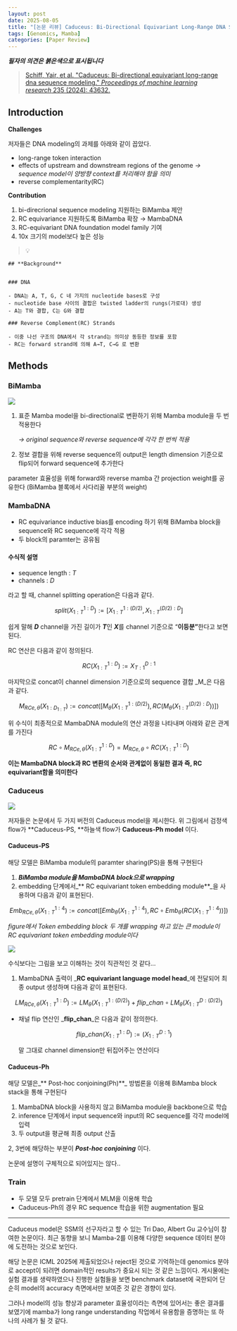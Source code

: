 ```yaml
---
layout: post
date: 2025-08-05
title: "[논문 리뷰] Caduceus: Bi-Directional Equivariant Long-Range DNA Sequence Modeling"
tags: [Genomics, Mamba]
categories: [Paper Review]
---
```


<span class="notion-red">_**필자의 의견은 붉은색으로 표시됩니다**_</span>


> [Schiff, Yair, et al. "Caduceus: Bi-directional equivariant long-range dna sequence modeling." ](https://pmc.ncbi.nlm.nih.gov/articles/PMC12189541/)[_Proceedings of machine learning research_](https://pmc.ncbi.nlm.nih.gov/articles/PMC12189541/)[ 235 (2024): 43632.](https://pmc.ncbi.nlm.nih.gov/articles/PMC12189541/)



## Introduction


**Challenges**


저자들은 DNA modeling의 과제를 아래와 같이 꼽았다.

- long-range token interaction
- effects of upstream and downstream regions of the genome 
_→ sequence model이 양방향 context를 처리해야 함을 의미_
- reverse complementarity(RC)

**Contribution**

1. bi-direcrional sequence modeling 지원하는 BiMamba 제안
1. RC equivariance 지원하도록 BiMamba 확장 → MambaDNA
1. RC-equivariant DNA foundation model family 기여
1. 10x 크기의 model보다 높은 성능

> 💡 


	## **Background**


	### DNA

	- DNA는 A, T, G, C 네 가지의 nucleotide bases로 구성
	- nucleotide base 사이의 결합은 twisted ladder의 rungs(가로대) 생성
	- A는 T와 결합, C는 G와 결합

	### Reverse Complement(RC) Strands

	- 이중 나선 구조의 DNA에서 각 strand는 의미상 동등한 정보를 포함
	- RC는 forward strand에 의해 A→T, C→G 로 변환


## Methods



### BiMamba


![](https://prod-files-secure.s3.us-west-2.amazonaws.com/542b861c-36a8-4051-84e5-8804b6728dba/2c247d59-7815-4980-99f0-8f0d21f445a7/image.png?X-Amz-Algorithm=AWS4-HMAC-SHA256&X-Amz-Content-Sha256=UNSIGNED-PAYLOAD&X-Amz-Credential=ASIAZI2LB466XCGDU6RY%2F20250901%2Fus-west-2%2Fs3%2Faws4_request&X-Amz-Date=20250901T024516Z&X-Amz-Expires=3600&X-Amz-Security-Token=IQoJb3JpZ2luX2VjEKL%2F%2F%2F%2F%2F%2F%2F%2F%2F%2FwEaCXVzLXdlc3QtMiJIMEYCIQC%2F5bxlYIG62ezEKuv%2Bq43wpGGQLSKdiR7mGM6SfOI%2FnQIhANqpcTNQ%2BfC%2F91bv%2BOyx26c0YiZ1cMMmt0Ib9Pncf676KogECPv%2F%2F%2F%2F%2F%2F%2F%2F%2F%2FwEQABoMNjM3NDIzMTgzODA1IgwazbG3P%2FLZgLzfVc0q3AN4ysBDh9v7H4B5EfP%2FtP0aspn2RC8bykrbfhxAMTXuGITSGF1OcFgm%2Fhr2h1G6y89mLd3vRADhydrDPkMYLWYOucNiQAW3khjG%2Fu9GrpVDtPFvfD4RWqglKB2Z18e2S9vhHjeEeND4hKxzjpDLNVnY7Bxeuu0fSiKUG8UNXlZwAM5mTB8Mjxx8AVqVoszzPHd93AX5m7OW8uOhLN%2BkB6zBbx%2FYCpXvgr0Nl7lMU%2Bm2%2BvDlPNDZe%2Bab7Z3kdr4Bd%2BmVom7dFhmhFONm0tilg0olRW3%2BToTo5zzeV5NnUbV9HaUe6d6DDX3Kanj4fY34u8I5eiTgha8GE8Bg6YjCUwBVQSfT4np2m9Df0K8uF1qXQLtJhEvnpZ6sVio%2Bsz%2F7KH5IQn1w%2B0dt9f9wpWqCZiKnmXUHG5527kWd2ZcWiZqSRSQ9wjDCxAr09xXREn4qmZvQtn%2FytOuVHag2GJYMVVWD99inILl%2BH%2FQhJ5RSyAYgRcIG2pTQJHfTWPNyIaVxUGQ6vUczvEd2LYyNHW4hW6hhYEuwuBIf10vUcL%2FIK6zPmBbUKyYzgbVL%2FCi%2FwStAIbOyCwTVisTs8S%2BVYMvvQJzbCMQ4ANskDzdF2o9lW43Ki9Tyye2k6iNMnHDtFjDp8dPFBjqkAbqPCmUBx8pI8pSLWvV3EaS9pN%2FAwFBm1BHF4UkvLjjKwF1XaFHVYojtFH4puJ%2FAIlJyGZXODuYqe1yIAhQtO4fR7%2BC9tav3fG1VmSl41Tps%2F4NKfWzq4hMk%2B4dJGBMEJ5mWOMsNDdfj9xgIUU1Qh%2FMSFLurPwJWUssk1KDRdmHHgctn0LQeCxdgTiccTTYSvdJb7ckCVMTBX%2BQ4bm%2BJuXRqFVRZ&X-Amz-Signature=cac735dbdfdcd6541b2faf0529fb3bc711eca6e2a5d4f38bb166347794b57aaa&X-Amz-SignedHeaders=host&x-amz-checksum-mode=ENABLED&x-id=GetObject)

1. 표준 Mamba model을 bi-directional로 변환하기 위해 Mamba module을 두 번 적용한다

	_→ original sequence와 reverse sequence에 각각 한 번씩 적용_

1. 정보 결합을 위해 reverse sequence의 output은 length dimension 기준으로 flip되어 forward sequence에 추가한다

parameter 효율성을 위해 forward와 reverse mamba 간 projection weight를 공유한다 (BiMamba 블록에서 사다리꼴 부분의 weight)



### MambaDNA

- RC equivariance inductive bias를 encoding 하기 위해 BiMamba block을 sequence와 RC sequence에 각각 적용
- 두 block의 paramter는 공유됨


#### 수식적 설명

- sequence length : _T_
- channels : _D_

라고 할 때,  channel splitting operation은 다음과 같다.


$$
split(X^{1:D}_{1:T}):=[X^{1:(D/2)}_{1:T},X^{(D/2):D}_{1:T}]
$$


<span class="notion-red">쉽게 말해 </span><span class="notion-red">_**D**_</span><span class="notion-red"> channel을 가진 길이가 </span><span class="notion-red">_**T**_</span><span class="notion-red">인 </span><span class="notion-red">_**X**_</span><span class="notion-red">를 channel 기준으로 “</span><span class="notion-red">**이등분”**</span><span class="notion-red">한다고 보면 된다.</span>


RC 연산은 다음과 같이 정의된다.


$$
RC(X^{1:D}_{1:T}):=X^{D:1}_{T:1}
$$


마지막으로 concat이 channel dimension 기준으로의 sequence 결합 _M_은 다음과 같다.


$$
M_{RCe,\theta}(X_{1:D_{1:T}}):=concat([M_{\theta}(X^{1:(D/2)}_{1:T}),RC(M_{\theta}(X^{(D/2):D}_{1:T}))])
$$


위 수식이 최종적으로 MambaDNA module의 연산 과정을 나타내며 아래와 같은 관계를 가진다


$$
RC\circ M_{RCe,\theta}(X^{1:D}_{1:T}) = M_{RCe,\theta} \circ RC(X^{1:D}_{1:T})
$$


**이는 MambaDNA block과 RC 변환의 순서와 관계없이 동일한 결과 즉, RC equivariant함을 의미한다**



### Caduceus


![](https://prod-files-secure.s3.us-west-2.amazonaws.com/542b861c-36a8-4051-84e5-8804b6728dba/f94a60d7-8145-473b-aef9-7c68d3ec604a/image.png?X-Amz-Algorithm=AWS4-HMAC-SHA256&X-Amz-Content-Sha256=UNSIGNED-PAYLOAD&X-Amz-Credential=ASIAZI2LB466XCGDU6RY%2F20250901%2Fus-west-2%2Fs3%2Faws4_request&X-Amz-Date=20250901T024516Z&X-Amz-Expires=3600&X-Amz-Security-Token=IQoJb3JpZ2luX2VjEKL%2F%2F%2F%2F%2F%2F%2F%2F%2F%2FwEaCXVzLXdlc3QtMiJIMEYCIQC%2F5bxlYIG62ezEKuv%2Bq43wpGGQLSKdiR7mGM6SfOI%2FnQIhANqpcTNQ%2BfC%2F91bv%2BOyx26c0YiZ1cMMmt0Ib9Pncf676KogECPv%2F%2F%2F%2F%2F%2F%2F%2F%2F%2FwEQABoMNjM3NDIzMTgzODA1IgwazbG3P%2FLZgLzfVc0q3AN4ysBDh9v7H4B5EfP%2FtP0aspn2RC8bykrbfhxAMTXuGITSGF1OcFgm%2Fhr2h1G6y89mLd3vRADhydrDPkMYLWYOucNiQAW3khjG%2Fu9GrpVDtPFvfD4RWqglKB2Z18e2S9vhHjeEeND4hKxzjpDLNVnY7Bxeuu0fSiKUG8UNXlZwAM5mTB8Mjxx8AVqVoszzPHd93AX5m7OW8uOhLN%2BkB6zBbx%2FYCpXvgr0Nl7lMU%2Bm2%2BvDlPNDZe%2Bab7Z3kdr4Bd%2BmVom7dFhmhFONm0tilg0olRW3%2BToTo5zzeV5NnUbV9HaUe6d6DDX3Kanj4fY34u8I5eiTgha8GE8Bg6YjCUwBVQSfT4np2m9Df0K8uF1qXQLtJhEvnpZ6sVio%2Bsz%2F7KH5IQn1w%2B0dt9f9wpWqCZiKnmXUHG5527kWd2ZcWiZqSRSQ9wjDCxAr09xXREn4qmZvQtn%2FytOuVHag2GJYMVVWD99inILl%2BH%2FQhJ5RSyAYgRcIG2pTQJHfTWPNyIaVxUGQ6vUczvEd2LYyNHW4hW6hhYEuwuBIf10vUcL%2FIK6zPmBbUKyYzgbVL%2FCi%2FwStAIbOyCwTVisTs8S%2BVYMvvQJzbCMQ4ANskDzdF2o9lW43Ki9Tyye2k6iNMnHDtFjDp8dPFBjqkAbqPCmUBx8pI8pSLWvV3EaS9pN%2FAwFBm1BHF4UkvLjjKwF1XaFHVYojtFH4puJ%2FAIlJyGZXODuYqe1yIAhQtO4fR7%2BC9tav3fG1VmSl41Tps%2F4NKfWzq4hMk%2B4dJGBMEJ5mWOMsNDdfj9xgIUU1Qh%2FMSFLurPwJWUssk1KDRdmHHgctn0LQeCxdgTiccTTYSvdJb7ckCVMTBX%2BQ4bm%2BJuXRqFVRZ&X-Amz-Signature=1da0182a91b25cf7779016a90688894925d4c7711ed451f6a231954705da5da8&X-Amz-SignedHeaders=host&x-amz-checksum-mode=ENABLED&x-id=GetObject)


저자들은 논문에서 두 가지 버전의 Caduceus model을 제시한다. 위 그림에서 검정색 flow가 **Caduceus-PS, **하늘색 flow가 **Caduceus-Ph model** 이다.



#### Caduceus-PS


해당 모델은 BiMamba module의 paramter sharing(PS)을 통해 구현된다

1. _**BiMamba module을 MambaDNA block으로 wrapping**_
1. embedding 단계에서_** RC equivariant token embedding module**_을 사용하며 다음과 같이 표현된다.

$$
Emb_{RCe,\theta}(X^{1:4}_{1:T}):=concat([Emb_{\theta}(X^{1:4}_{1:T}),RC \circ Emb_{\theta}(RC(X^{1:4}_{1:T}))])
$$


_figure에서 Token embedding block 두 개를 wrapping 하고 있는 큰 module이 RC equivariant token embedding module이다_


![](https://prod-files-secure.s3.us-west-2.amazonaws.com/542b861c-36a8-4051-84e5-8804b6728dba/b175e4da-71eb-4e91-8c23-a06dabe673c9/image.png?X-Amz-Algorithm=AWS4-HMAC-SHA256&X-Amz-Content-Sha256=UNSIGNED-PAYLOAD&X-Amz-Credential=ASIAZI2LB466XCGDU6RY%2F20250901%2Fus-west-2%2Fs3%2Faws4_request&X-Amz-Date=20250901T024516Z&X-Amz-Expires=3600&X-Amz-Security-Token=IQoJb3JpZ2luX2VjEKL%2F%2F%2F%2F%2F%2F%2F%2F%2F%2FwEaCXVzLXdlc3QtMiJIMEYCIQC%2F5bxlYIG62ezEKuv%2Bq43wpGGQLSKdiR7mGM6SfOI%2FnQIhANqpcTNQ%2BfC%2F91bv%2BOyx26c0YiZ1cMMmt0Ib9Pncf676KogECPv%2F%2F%2F%2F%2F%2F%2F%2F%2F%2FwEQABoMNjM3NDIzMTgzODA1IgwazbG3P%2FLZgLzfVc0q3AN4ysBDh9v7H4B5EfP%2FtP0aspn2RC8bykrbfhxAMTXuGITSGF1OcFgm%2Fhr2h1G6y89mLd3vRADhydrDPkMYLWYOucNiQAW3khjG%2Fu9GrpVDtPFvfD4RWqglKB2Z18e2S9vhHjeEeND4hKxzjpDLNVnY7Bxeuu0fSiKUG8UNXlZwAM5mTB8Mjxx8AVqVoszzPHd93AX5m7OW8uOhLN%2BkB6zBbx%2FYCpXvgr0Nl7lMU%2Bm2%2BvDlPNDZe%2Bab7Z3kdr4Bd%2BmVom7dFhmhFONm0tilg0olRW3%2BToTo5zzeV5NnUbV9HaUe6d6DDX3Kanj4fY34u8I5eiTgha8GE8Bg6YjCUwBVQSfT4np2m9Df0K8uF1qXQLtJhEvnpZ6sVio%2Bsz%2F7KH5IQn1w%2B0dt9f9wpWqCZiKnmXUHG5527kWd2ZcWiZqSRSQ9wjDCxAr09xXREn4qmZvQtn%2FytOuVHag2GJYMVVWD99inILl%2BH%2FQhJ5RSyAYgRcIG2pTQJHfTWPNyIaVxUGQ6vUczvEd2LYyNHW4hW6hhYEuwuBIf10vUcL%2FIK6zPmBbUKyYzgbVL%2FCi%2FwStAIbOyCwTVisTs8S%2BVYMvvQJzbCMQ4ANskDzdF2o9lW43Ki9Tyye2k6iNMnHDtFjDp8dPFBjqkAbqPCmUBx8pI8pSLWvV3EaS9pN%2FAwFBm1BHF4UkvLjjKwF1XaFHVYojtFH4puJ%2FAIlJyGZXODuYqe1yIAhQtO4fR7%2BC9tav3fG1VmSl41Tps%2F4NKfWzq4hMk%2B4dJGBMEJ5mWOMsNDdfj9xgIUU1Qh%2FMSFLurPwJWUssk1KDRdmHHgctn0LQeCxdgTiccTTYSvdJb7ckCVMTBX%2BQ4bm%2BJuXRqFVRZ&X-Amz-Signature=a047a001255e240ea9ae55571d9becf955a7a8716c08a5720d65d1a6f2337c1c&X-Amz-SignedHeaders=host&x-amz-checksum-mode=ENABLED&x-id=GetObject)


<span class="notion-red">수식보다는 그림을 보고 이해하는 것이 직관적인 것 같다…</span>

1. MambaDNA 출력이 _**RC equivariant language model head**_에 전달되어 최종 output 생성하며 다음과 같이 표현된다.

$$
LM_{RCe,\theta}(X^{1:D}_{1:T}):= LM_{\theta}(X^{1:(D/2)}_{1:T})+flip\_chan\circ LM_{\theta}(X^{D:(D/2)}_{1:T})
$$

- 채널 flip 연산인 _**flip\_chan**_은 다음과 같이 정의한다.

	$$
	flip\_chan(X^{1:D}_{1:T}):=(X^{D:1}_{1:T})
	$$


	말 그대로 channel dimension만 뒤집어주는 연산이다



#### Caduceus-Ph


해당 모델은_** Post-hoc conjoining(Ph)**_ 방법론을 이용해 BiMamba block stack을 통해 구현된다

1. MambaDNA block을 사용하지 않고 BiMamba module을 backbone으로 학습
1. inference 단계에서 input sequence와 input의 RC sequence를 각각 model에 입력
1. 두 output을 평균해 최종 output 산출

2, 3번에 해당하는 부분이 _**Post-hoc conjoining**_ 이다.


<span class="notion-red">논문에 설명이 구체적으로 되어있지는 않다..</span>



### Train

- 두 모델 모두 pretrain 단계에서 MLM을 이용해 학습
- Caduceus-Ph의 경우 RC sequence 학습을 위한 augmentation 필요

---


<span class="notion-red">Caduceus model은 SSM의 선구자라고 할 수 있는 Tri Dao, Albert Gu 교수님이 참여한 논문이다. 최근 동향을 보니 Mamba-2를 이용해 다양한 sequence 데이터 분야에 도전하는 것으로 보인다.</span>


<span class="notion-red">해당 논문은 ICML 2025에 제출되었으나 reject된 것으로 기억하는데 genomics 분야로 accept이 되려면 domain적인 results가 중요시 되는 것 같은 느낌이다. 게시물에는 실험 결과를 생략하였으나 진행한 실험들을 보면 benchmark dataset에 국한되어 단순히 model의 accuracy 측면에서만 보여준 것 같은 경향이 있다.</span>


<span class="notion-red">그러나 model의 성능 향상과 parameter 효율성이라는 측면에 있어서는 좋은 결과를 보였기에 mamba가 long range understanding 작업에서 유용함을 증명하는 또 하나의 사례가 될 것 같다.</span>

